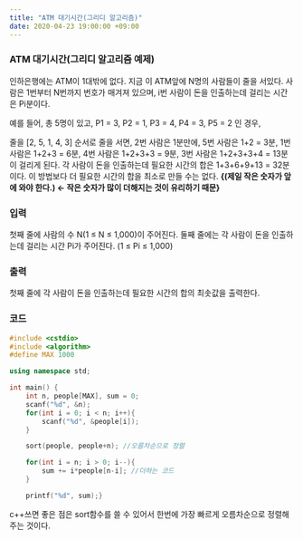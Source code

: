 ```yaml
---
title: "ATM 대기시간(그리디 알고리즘)"
date: 2020-04-23 19:00:00 +09:00
---
```


### ATM 대기시간(그리디 알고리즘 예제)

인하은행에는 ATM이 1대밖에 없다. 지금 이 ATM앞에 N명의 사람들이 줄을 서있다. 사람은 1번부터 N번까지 번호가 매겨져 있으며, i번 사람이 돈을 인출하는데 걸리는 시간은 Pi분이다.

예를 들어, 총 5명이 있고, P1 = 3, P2 = 1, P3 = 4, P4 = 3, P5 = 2 인 경우,

줄을 [2, 5, 1, 4, 3] 순서로 줄을 서면, 2번 사람은 1분만에, 5번 사람은 1+2 = 3분, 1번 사람은 1+2+3 = 6분, 4번 사람은 1+2+3+3 = 9분, 3번 사람은 1+2+3+3+4 = 13분이 걸리게 된다. 각 사람이 돈을 인출하는데 필요한 시간의 합은 1+3+6+9+13 = 32분이다. 이 방법보다 더 필요한 시간의 합을 최소로 만들 수는 없다.  **{(제일 작은 숫자가 앞에 와야 한다.) ← 작은 숫자가 많이 더해지는 것이 유리하기 때문}**

### 입력

첫째 줄에 사람의 수 N(1 ≤ N ≤ 1,000)이 주어진다. 둘째 줄에는 각 사람이 돈을 인출하는데 걸리는 시간 Pi가 주어진다. (1 ≤ Pi ≤ 1,000)

### 출력

첫째 줄에 각 사람이 돈을 인출하는데 필요한 시간의 합의 최솟값을 출력한다.

### 코드	

```C++
#include <cstdio>
#include <algorithm>
#define MAX 1000

using namespace std;

int main() {
	int n, people[MAX], sum = 0;
	scanf("%d", &n);
	for(int i = 0; i < n; i++){
    	scanf("%d", &people[i]);
	}

	sort(people, people+n); //오름차순으로 정렬

	for(int i = n; i > 0; i--){
    	sum += i*people[n-i]; //더하는 코드
	}

	printf("%d", sum);}
```
c++쓰면 좋은 점은 sort함수를 쓸 수 있어서 한번에 가장 빠르게 오름차순으로 정렬해 주는 것이다.